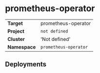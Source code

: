 # prometheus-operator 

|||
| --- | --- |
| **Target** | prometheus-operator |
| **Project**     | `not defined`|
| **Cluster**     |  'Not defined'  |
| **Namespace**   | `prometheus-operator` |


## Deployments
